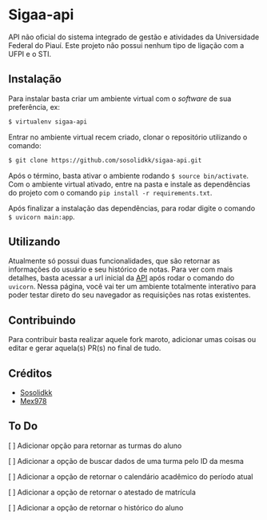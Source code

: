 # Sigaa-api

API não oficial do sistema integrado de gestão e atividades da Universidade Federal do Piauí. Este projeto não possui nenhum tipo de ligação com a UFPI e o STI.

## Instalação

Para instalar basta criar um ambiente virtual com o _software_ de sua preferência, ex:

```sh
$ virtualenv sigaa-api
```

Entrar no ambiente virtual recem criado, clonar o repositório utilizando o comando:

```sh
$ git clone https://github.com/sosolidkk/sigaa-api.git
```

Após o término, basta ativar o ambiente rodando `$ source bin/activate`. Com o ambiente virtual ativado, entre na pasta e instale as dependências do projeto com o comando `pip install -r requirements.txt`.

Após finalizar a instalação das dependências, para rodar digite o comando `$ uvicorn main:app`.

## Utilizando

Atualmente só possui duas funcionalidades, que são retornar as informações do usuário e seu histórico de notas. Para ver com mais detalhes, basta acessar a url inicial da [API](http://127.0.0.1:8000/docs) após rodar o comando do `uvicorn`. Nessa página, você vai ter um ambiente totalmente interativo para poder testar direto do seu navegador as requisições nas rotas existentes.

## Contribuindo

Para contribuir basta realizar aquele fork maroto, adicionar umas coisas ou editar e gerar aquela(s) PR(s) no final de tudo.

## Créditos

- [Sosolidkk](https://github.com/sosolidkk)
- [Mex978](https://github.com/Mex978)

## To Do

[ ] Adicionar opção para retornar as turmas do aluno

[ ] Adicionar a opção de buscar dados de uma turma pelo ID da mesma

[ ] Adicionar a opção de retornar o calendário acadêmico do período atual

[ ] Adicionar a opção de retornar o atestado de matrícula

[ ] Adicionar a opção de retornar o histórico do aluno
